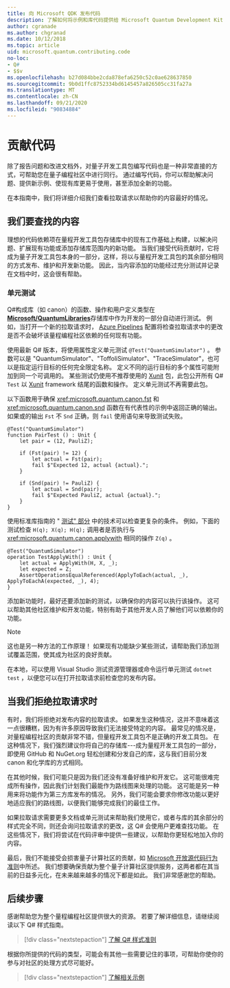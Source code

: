 ```yaml
---
title: 向 Microsoft QDK 发布代码
description: 了解如何将示例和库代码提供给 Microsoft Quantum Development Kit (QDK) 。
author: cgranade
ms.author: chgranad
ms.date: 10/12/2018
ms.topic: article
uid: microsoft.quantum.contributing.code
no-loc:
- Q#
- $$v
ms.openlocfilehash: b27d084bbe2cda878efa6250c52c0ae628637850
ms.sourcegitcommit: 9b0d1ffc8752334bd6145457a826505cc31fa27a
ms.translationtype: MT
ms.contentlocale: zh-CN
ms.lasthandoff: 09/21/2020
ms.locfileid: "90834884"
---
```

# <a name="contributing-code"></a>贡献代码

除了报告问题和改进文档外，对量子开发工具包编写代码也是一种非常直接的方式，可帮助您在量子编程社区中进行同行。
通过编写代码，你可以帮助解决问题、提供新示例、使现有库更易于使用，甚至添加全新的功能。

在本指南中，我们将详细介绍我们查看拉取请求以帮助你的内容最好的情况。

## <a name="what-we-look-for"></a>我们要查找的内容

理想的代码依赖项在量程开发工具包存储库中的现有工作基础上构建，以解决问题、扩展现有功能或添加存储库范围内的新功能。
当我们接受代码贡献时，它将成为量子开发工具包本身的一部分，这样，将以与量程开发工具包的其余部分相同的方式发布、维护和开发新功能。
因此，当内容添加的功能经过充分测试并记录在文档中时，这会很有帮助。

### <a name="unit-tests"></a>单元测试

Q#构成库（如 canon）的函数、操作和用户定义类型在[**Microsoft/QuantumLibraries**](https://github.com/Microsoft/QuantumLibraries/)存储库中作为开发的一部分自动进行测试。
例如，当打开一个新的拉取请求时， [Azure Pipelines](https://azure.microsoft.com/services/devops/pipelines/) 配置将检查拉取请求中的更改是否不会破坏该量程编程社区依赖的任何现有功能。

使用最新 Q# 版本，将使用属性定义单元测试 `@Test("QuantumSimulator")` 。 参数可以是 "QuantumSimulator"、"ToffoliSimulator"、"TraceSimulator"，也可以是指定运行目标的任何完全限定名称。 定义不同的运行目标的多个属性可能附加到同一个可调用的。 某些测试仍使用不推荐使用的 [Xunit](https://www.nuget.org/packages/Microsoft.Quantum.Xunit/) 包，此包公开所有 Q# `Test` 以 [Xunit](https://xunit.github.io/) framework 结尾的函数和操作。 定义单元测试不再需要此包。 

以下函数用于确保 <xref:microsoft.quantum.canon.fst> 和 <xref:microsoft.quantum.canon.snd> 函数在有代表性的示例中返回正确的输出。
如果或的输出 `Fst` 不 `Snd` 正确，则 `fail` 使用语句来导致测试失败。

```qsharp
@Test("QuantumSimulator")
function PairTest () : Unit {
    let pair = (12, PauliZ);

    if (Fst(pair) != 12) {
        let actual = Fst(pair);
        fail $"Expected 12, actual {actual}.";
    }

    if (Snd(pair) != PauliZ) {
        let actual = Snd(pair);
        fail $"Expected PauliZ, actual {actual}.";
    }
}
```

使用标准库指南的 " [测试" 部分](xref:microsoft.quantum.libraries.diagnostics) 中的技术可以检查更复杂的条件。
例如，下面的测试检查 `H(q); X(q); H(q);` 调用者是否执行与 <xref:microsoft.quantum.canon.applywith> 相同的操作 `Z(q)` 。

```Q#
@Test("QuantumSimulator")
operation TestApplyWith() : Unit {
    let actual = ApplyWith(H, X, _);
    let expected = Z;
    AssertOperationsEqualReferenced(ApplyToEach(actual, _), ApplyToEachA(expected, _), 4);
}
```

添加新功能时，最好还要添加新的测试，以确保你的内容可以执行该操作。
这可以帮助其他社区维护和开发功能，特别有助于其他开发人员了解他们可以依赖你的功能。

> [!NOTE]
> 这也是另一种方法的工作原理！
> 如果现有功能缺少某些测试，请帮助我们添加测试覆盖范围，使其成为社区的良好贡献。

在本地，可以使用 Visual Studio 测试资源管理器或命令运行单元测试 `dotnet test` ，以便您可以在打开拉取请求前检查您的发布内容。

<!-- TODO:
### Comments and Documentation ###

### Citations and References ### -->


## <a name="when-well-reject-a-pull-request"></a>当我们拒绝拉取请求时

有时，我们将拒绝对发布内容的拉取请求。
如果发生这种情况，这并不意味着这一点很糟糕，因为有许多原因导致我们无法接受特定的内容。
最常见的情况是，对量程编程社区的贡献非常不错，但量程开发工具包不是正确的开发工具包。
在这种情况下，我们强烈建议你将自己的存储库---成为量程开发工具包的一部分，即使用 GitHub 和 NuGet.org 轻松创建和分发自己的库，这与我们目前分发 canon 和化学库的方式相同。

在其他时候，我们可能只是因为我们还没有准备好维护和开发它。
这可能很难完成所有操作，因此我们计划我们最能作为路线图来处理的功能。
这可能是另一种用来将功能作为第三方库发布的情况。
另外，我们可能会要求你修改功能以更好地适应我们的路线图，以便我们能够完成我们的最佳工作。

如果拉取请求需要更多文档或单元测试来帮助我们使用它，或者与库的其余部分的样式完全不同，则还会询问拉取请求的更改，这 Q# 会使用户更难查找功能。
在这些情况下，我们将尝试在代码评审中提供一些建议，以帮助你更轻松地加入你的内容。

最后，我们不能接受会损害量子计算社区的贡献，如 [Microsoft 开放源代码行为准则](https://opensource.microsoft.com/codeofconduct/)中所述。
我们想要确保贡献为整个量子计算社区提供服务，这两者都在其当前的日益多元化，在未来越来越多的情况下都是如此。
我们非常感谢您的帮助。

## <a name="next-steps"></a>后续步骤

感谢帮助您为整个量程编程社区提供很大的资源。
若要了解详细信息，请继续阅读以下 Q# 样式指南。

> [!div class="nextstepaction"]
> [了解 Q# 样式准则](xref:microsoft.quantum.contributing.style)

根据你所提供的代码的类型，可能会有其他一些需要记住的事项，可帮助你使你的参与对社区的处理方式尽可能好。

> [!div class="nextstepaction"]
> [了解相关示例](xref:microsoft.quantum.contributing.samples)
